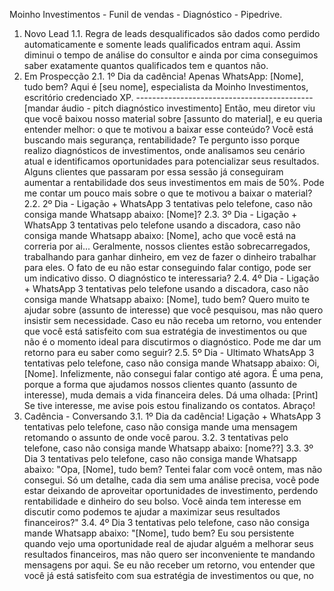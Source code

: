 Moinho Investimentos - Funil de vendas - Diagnóstico - Pipedrive.
1. Novo Lead
1.1. Regra de leads desqualificados são dados como perdido automaticamente e somente leads
qualificados entram aqui. Assim diminui o tempo de análise do consultor e ainda por cima
conseguimos saber exatamente quantos qualificados tem e quantos não.
2. Em Prospecção
2.1. 1º Dia da cadência! Apenas WhatsApp: [Nome], tudo bem? Aqui é [seu nome], especialista da
Moinho Investimentos, escritório credenciado XP. -------------------------------------------- [mandar áudio -
pitch diagnóstico investimento] Então, meu diretor viu que você baixou nosso material sobre [assunto
do material], e eu queria entender melhor: o que te motivou a baixar esse conteúdo? Você está
buscando mais segurança, rentabilidade? Te pergunto isso porque realizo diagnósticos de
investimentos, onde analisamos seu cenário atual e identificamos oportunidades para potencializar
seus resultados. Alguns clientes que passaram por essa sessão já conseguiram aumentar a
rentabilidade dos seus investimentos em mais de 50%. Pode me contar um pouco mais sobre o que
te motivou a baixar o material?
2.2. 2º Dia - Ligação + WhatsApp 3 tentativas pelo telefone, caso não consiga mande Whatsapp
abaixo: [Nome]?
2.3. 3º Dia - Ligação + WhatsApp 3 tentativas pelo telefone usando a discadora, caso não consiga
mande Whatsapp abaixo: [Nome], acho que você está na correria por ai... Geralmente, nossos
clientes estão sobrecarregados, trabalhando para ganhar dinheiro, em vez de fazer o dinheiro
trabalhar para eles. O fato de eu não estar conseguindo falar contigo, pode ser um indicativo disso. O
diagnóstico te interessaria?
2.4. 4º Dia - Ligação + WhatsApp 3 tentativas pelo telefone usando a discadora, caso não consiga
mande Whatsapp abaixo: [Nome], tudo bem? Quero muito te ajudar sobre (assunto de interesse) que
você pesquisou, mas não quero insistir sem necessidade. Caso eu não receba um retorno, vou
entender que você está satisfeito com sua estratégia de investimentos ou que não é o momento ideal
para discutirmos o diagnóstico. Pode me dar um retorno para eu saber como seguir?
2.5. 5º Dia - Ultimato WhatsApp 3 tentativas pelo telefone, caso não consiga mande Whatsapp
abaixo: Oi, [Nome]. Infelizmente, não consegui falar contigo até agora. É uma pena, porque a forma
que ajudamos nossos clientes quanto (assunto de interesse), muda demais a vida financeira deles.
Dá uma olhada: [Print] Se tive interesse, me avise pois estou finalizando os contatos. Abraço!
3. Cadência - Conversando
3.1. 1º Dia da cadência! Ligação + WhatsApp 3 tentativas pelo telefone, caso não consiga mande
uma mensagem retomando o assunto de onde você parou.
3.2. 3 tentativas pelo telefone, caso não consiga mande Whatsapp abaixo: [nome??]
3.3. 3º Dia 3 tentativas pelo telefone, caso não consiga mande Whatsapp abaixo: "Opa, [Nome], tudo
bem? Tentei falar com você ontem, mas não consegui. Só um detalhe, cada dia sem uma análise
precisa, você pode estar deixando de aproveitar oportunidades de investimento, perdendo
rentabilidade e dinheiro do seu bolso. Você ainda tem interesse em discutir como podemos te ajudar
a maximizar seus resultados financeiros?"
3.4. 4º Dia 3 tentativas pelo telefone, caso não consiga mande Whatsapp abaixo: "[Nome], tudo bem?
Eu sou persistente quando vejo uma oportunidade real de ajudar alguém a melhorar seus resultados
financeiros, mas não quero ser inconveniente te mandando mensagens por aqui. Se eu não receber
um retorno, vou entender que você já está satisfeito com sua estratégia de investimentos ou que, no